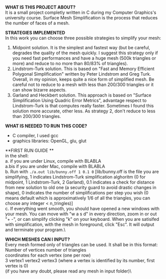 **WHAT IS THIS PROJECT ABOUT?**\
It is a small project completly written in C during my Computer Graphics's university course.
Surface Mesh Simplification is the process that reduces the number of faces of a mesh.

**STRATEGIES IMPLEMENTED**\
In this work you can choose three possible strategies to simplify your mesh:
1. Midpoint solution. It is the simplest and fastest way (but be careful, degrades the quality of the mesh quickly. I suggest this strategy only if you need fast performances and have a huge mesh (500k triangles or more) and reduce to no more than 80/83% of triangles).
2. Lindstrom-Turk solution. This is based on "Fast and Memory Efficient Polygonal Simplification" written by Peter Lindstrom and Greg Turk. Overall, in my opinion, keeps quite a nice form of simplified mesh. Be careful not to reduce to a mesh with less than 200/300 triangles or it can show bizarre aspects.
3. Garland and Heckbert solution. This approach is based on "Surface Simplification Using Quadric Error Metrics", advantage respect to Lindstrom-Turk is that computes really faster. Sometimes I found this solution more accurate, other less. As strategy 2, don't reduce to less than 200/300 triangles. 


**WHAT IS NEEDED TO RUN THIS CODE?**
- C compiler, I used gcc  
- graphics libraries: OpenGL, glu, glut 

**FIRST RUN GUIDE **\
in the shell:\
a. if you are under Linux, compile with BLABLA \
a.bis if you are under Mac, compile with BLABLA\
b. Run with `./a.out lib/bunny.off 1 0.1 0` [lib/bunny.off is the file you are simplifying, 1 indicates Lindstrom-Turk simplification alghoritm (0 for midpoint, 1 Lindstrom-Turk, 2 Garland), 0.1 indicates a check for distance from new solution to old one (a security guard to avoid drastic changes in shape), 0 indicates the number of simplifications per step you wish (0 means default which is approximatively 1/6 of all the triangles, you can choose any integer < n_tringles)]\
c. If everything went smooth, you should have opened a new windows with your mesh. You can move with "w a s d" in every direction, zoom in or out "+ -", or can simplify clicking "k" on your keyboard. When you are satisifed with simplification, with the mesh in foreground, click "Esc". It will output and terminate your program.\

**WHICH MESHES CAN I INPUT?**\
Every mesh formed only of triangles can be used. It shall be in this format:\
Number of vertices number of triangles \
coordinates for each vertex (one per row)\
3 vertex1 vertex2 vertex3 (where a vertex is identified by its number, first vertex is 0)\
(if you have any doubt, please read any mesh in input folder)\

